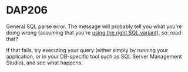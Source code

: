 ﻿# DAP206

General SQL parse error. The message will probably tell you what you're doing wrong (assuming that you're [using the right SQL variant](/sqlsyntax)), so: read that?

If that fails, try executing your query (either simply by running your application, or in your DB-specific tool such as SQL Server Management Studio),
and see what happens.